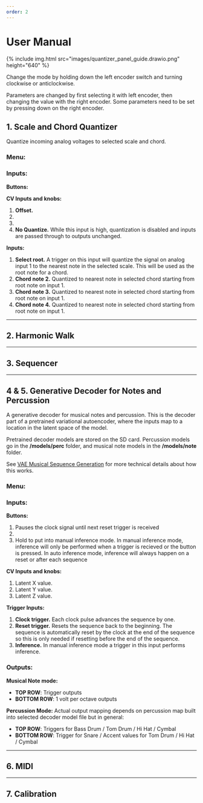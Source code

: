 ```yaml
---
order: 2
---
```

# User Manual

{% include img.html src="images/quantizer_panel_guide.drawio.png" height="640" %}

Change the mode by holding down the left encoder switch and turning clockwise or anticlockwise.

Parameters are changed by first selecting it with left encoder, then changing the value with the right encoder. 
Some parameters need to be set by pressing down on the right encoder.

## 1. Scale and Chord Quantizer

Quantize incoming analog voltages to selected scale and chord.

### Menu:

### Inputs:

**Buttons:**

**CV Inputs and knobs:**

1. **Offset.** 
2. 
3. 
4. **No Quantize.** While this input is high, quantization is disabled and inputs are passed through to outputs unchanged.

**Inputs:**
1. **Select root.** A trigger on this input will quantize the signal on analog input 1 to the nearest note in the selected scale. This will be used as the root note for a chord.
2. **Chord note 2.** Quantized to nearest note in selected chord starting from root note on input 1.
3. **Chord note 3.** Quantized to nearest note in selected chord starting from root note on input 1.
4. **Chord note 4.** Quantized to nearest note in selected chord starting from root note on input 1.


---

## 2. Harmonic Walk

---

## 3. Sequencer

---

## 4 & 5. Generative Decoder for Notes and Percussion

A generative decoder for musical notes and percussion. This is the decoder part of a pretrained variational autoencoder, where the inputs map to a location in the latent space of the model.

Pretrained decoder models are stored on the SD card. 
Percussion models go in the **/models/perc** folder, and musical note models in the **/models/note** folder.

See [VAE Musical Sequence Generation](https://pigatron-industries.github.io/2023/10/27/VAE-Musical-Sequence-Generation.html) for more technical details about how this works.

### Menu:

### Inputs:

**Buttons:**
1. Pauses the clock signal until next reset trigger is received
2. 
3. Hold to put into manual inference mode. 
   In manual inference mode, inference will only be performed when a trigger is recieved or the button is pressed.
   In auto inference mode, inference will always happen on a reset or after each sequence

**CV Inputs and knobs:**
1. Latent X value.
2. Latent Y value.
3. Latent Z value.

**Trigger Inputs:**
1. **Clock trigger.** Each clock pulse advances the sequence by one.
2. **Reset trigger.** Resets the sequence back to the beginning. The sequence is automatically reset by the clock at the end of the sequence so this is only needed if resetting before the end of the sequence.
3. **Inference.** In manual inference mode a trigger in this input performs inference.

### Outputs:

**Musical Note mode:**
* **TOP ROW**: Trigger outputs
* **BOTTOM ROW**: 1 volt per octave outputs

**Percussion Mode:**
Actual output mapping depends on percussion map built into selected decoder model file but in general:
* **TOP ROW**: Triggers for Bass Drum / Tom Drum / Hi Hat / Cymbal
* **BOTTOM ROW**: Trigger for Snare / Accent values for Tom Drum / Hi Hat / Cymbal

---

## 6. MIDI

---

## 7. Calibration

